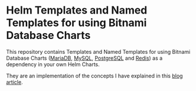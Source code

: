 # Helm Templates and Named Templates for using Bitnami Database Charts

This repository contains Templates and Named Templates for using Bitnami Database Charts ([MariaDB](https://artifacthub.io/packages/helm/bitnami/mariadb), [MySQL](https://artifacthub.io/packages/helm/bitnami/mysql), [PostgreSQL](https://artifacthub.io/packages/helm/bitnami/postgresql) and [Redis](https://artifacthub.io/packages/helm/bitnami/redis)) as a dependency in your own Helm Charts.

They are an implementation of the concepts I have explained in this [blog article](https://blog.knell.it/best-way-to-use-bitnamis-database-helm-charts/).
